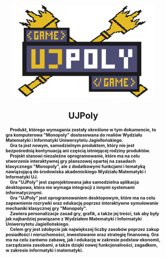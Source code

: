 <p align="center">
  <img width="460" height="300" src="https://github.com/IntruderGuru/Monopoly_IO_UJ/blob/main/graphics/logo.png">
</p>

<p>
  <h1 align="center">UJPoly</h1>

  <h4>
    <div>
      &emsp;Produkt, którego wymagania zostały określone w tym dokumencie, to gra komputerowa "Monopoly" dostosowana do realiów Wydziału Matematyki i Informatyki Uniwersytetu Jagiellońskiego.
    </div>
    <div>
      &emsp;Gra ta jest nowym, samodzielnym produktem, który nie jest bezpośrednią kontynuacją ani częścią istniejącej rodziny produktów. 
    </div>
    <div>
      &emsp;Projekt stanowi niezależne oprogramowanie, które ma na celu stworzenie interaktywnej gry planszowej opartej na zasadach klasycznego "Monopoly", ale z dodatkowymi funkcjami i tematyką nawiązującą do środowiska akademickiego Wydziału Matematyki i Informatyki UJ. 
    </div>
    <div>
      &emsp;Gra "UJPoly" jest zaprojektowana jako samodzielna aplikacja desktopowa, która nie wymaga integracji z innymi systemami informatycznymi.
    </div>
    <div>
      &emsp;Gra "UJPoly" jest oprogramowaniem desktopowym, które ma na celu zapewnienie rozrywki oraz edukację poprzez interaktywne symulowanie mechaniki klasycznej gry "Monopoly". 
    </div>
    <div>
      &emsp;Zawiera personalizacje zasad gry, grafik, a także jej treści,  tak aby były jak najbardziej powiązane z  Wydziałem Matematyki i Informatyki Uniwersytetu Jagiellońskiego. 
    </div>
    <div>
      &emsp;Celem gry jest zdobycie jak największej liczby zasobów poprzez zakup posiadłości i nieruchomości, inwestowanie oraz strategię finansową. Gra ma na celu zarówno zabawę, jak i edukację w zakresie podstaw ekonomii, zarządzania zasobami, a także dzięki nowej funkcjonalności, zagadkom, w zakresie informatyki i matematyki.
    </div>
  </h4>
</p>
